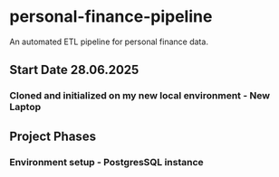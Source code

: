 # personal-finance-pipeline
An automated ETL pipeline for personal finance data.

## Start Date 28.06.2025
### Cloned and initialized on my new local environment - New Laptop
## Project Phases 
### Environment setup - PostgresSQL instance